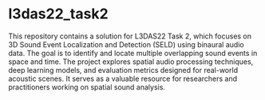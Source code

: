 # l3das22_task2
This repository contains a solution for L3DAS22 Task 2, which focuses on 3D Sound Event Localization and Detection (SELD) using binaural audio data. The goal is to identify and locate multiple overlapping sound events in space and time. The project explores spatial audio processing techniques, deep learning models, and evaluation metrics designed for real-world acoustic scenes. It serves as a valuable resource for researchers and practitioners working on spatial sound analysis.
